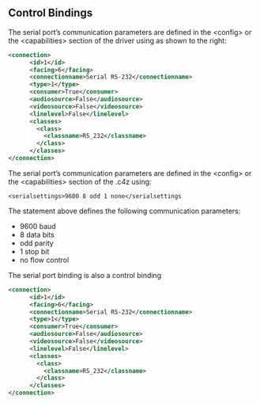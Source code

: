 ## Control Bindings

The serial port’s communication parameters are defined in the \<config\> or the \<capabilities\> section of the driver using as shown to the right:

```xml
<connection>
      <id>1</id>
      <facing>6</facing>
      <connectionname>Serial RS-232</connectionname>
      <type>1</type>
      <consumer>True</consumer>
      <audiosource>False</audiosource>
      <videosource>False</videosource>
      <linelevel>False</linelevel>
      <classes>
        <class>
          <classname>RS_232</classname>
        </class>
      </classes>
</connection>
```

The serial port’s communication parameters are defined in the \<config\> or the \<capabilities\> section of the .c4z using:

`<serialsettings>9600 8 odd 1 none</serialsettings`

The statement above defines the following communication parameters:

- 9600 baud
- 8 data bits
- odd parity
- 1 stop bit
- no flow control


The serial port binding is also a control binding

```xml
<connection>
      <id>1</id>
      <facing>6</facing>
      <connectionname>Serial RS-232</connectionname>
      <type>1</type>
      <consumer>True</consumer>
      <audiosource>False</audiosource>
      <videosource>False</videosource>
      <linelevel>False</linelevel>
      <classes>
        <class>
          <classname>RS_232</classname>
        </class>
      </classes>
</connection>
```

